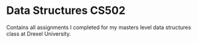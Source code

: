 # Data Structures CS502
 Contains all assignments I completed for my masters level data structures class at Drexel University. 
